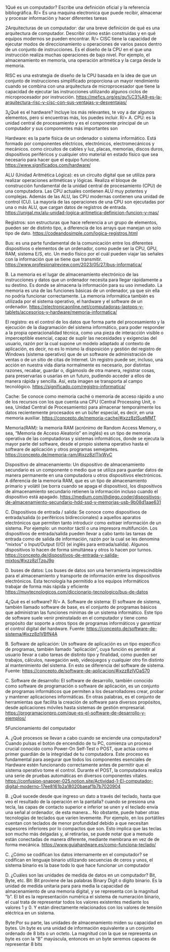 1Qué es un computador? Escribe una definición oficial y la referencia bibliográfica.
R/= Es una maquina electronica que puede recibir, almacenar y procesar informaciòn y hacer diferentes tareas

2Arquitecturas de un computador: dar una breve definición de qué es una arquitectura de computador. Describir cómo están construidas y en qué equipos modernos se pueden encontrar.
R/= CISC tiene la capacidad de ejecutar modos de direccionamiento u operaciones de varios pasos dentro de un conjunto de instrucciones. Es el diseño de la CPU en el que una instrucción realiza muchas operaciones de bajo nivel. Por ejemplo, el almacenamiento en memoria, una operación aritmética y la carga desde la memoria.

RISC es una estrategia de diseño de la CPU basada en la idea de que un conjunto de instrucciones simplificado proporciona un mayor rendimiento cuando se combina con una arquitectura de microprocesador que tiene la capacidad de ejecutar las instrucciones utilizando algunos ciclos de microprocesador por instrucción.
https://mefics.org/es/qu%C3%A9-es-la-arquitectura-risc-y-cisc-con-sus-ventajas-y-desventajas/

3¿Qué es el hardware? Incluye los más relevantes, te voy a dar algunos elementos, pero si encuentras más, los puedes incluir.
R/= A. CPU: es la unidad central de procesamiento y es el componente principal de un computador y sus componentes más importantes son

Hardware: es la parte física de un ordenador o sistema informático. Está formado por componentes eléctricos, electrónicos, electromecánicos y mecánicos. como circuitos de cables y luz, placas, memorias, discos duros, dispositivos periféricos y cualquier otro material en estado físico que sea necesario para hacer que el equipo funcione.
https://www.significados.com/hardware/

ALU (Unidad Aritmética Lógica): es un circuito digital que se utiliza para realizar operaciones aritméticas y lógicas. Realiza el bloque de construcción fundamental de la unidad central de procesamiento (CPU) de una computadora. Las CPU actuales contienen ALU muy potentes y complejas. Además de las ALU, las CPU modernas contienen una unidad de control (CU). La mayoría de las operaciones de una CPU son ejecutadas por una o más ALU, que cargan datos de registros de entrada.
https://unigal.mx/alu-unidad-logica-aritmetica-definicion-funcion-y-mas/

Registros: son estructuras que hace referencia a un grupo de elementos, pueden ser de distinto tipo, a diferencia de los arrays que manejan un solo tipo de dato.
https://codeandosimple.com/logica-registros.html

Bus: es una parte fundamental de la comunicación entre los diferentes dispositivos o elementos de un ordenador, como puede ser la CPU, GPU, RAM, sistema E/S, etc. Un medio físico por el cuál pueden viajar las señales con la información que se tiene que transmitir.
https://www.profesionalreview.com/2023/05/27/bus-informatica/

B. La memoria es el lugar de almacenamiento electrónico de las instrucciones y datos que un ordenador necesita para llegar rápidamente a su destino. Es donde se almacena la información para su uso inmediato. La memoria es una de las funciones básicas de un ordenador, ya que sin ella no podría funcionar correctamente. La memoria informática también es utilizada por el sistema operativo, el hardware y el software de un ordenador.
https://electronicaonline.net/computadoras-laptops-y-tablets/accesorios-y-hardware/memoria-informatica/

El registro: es el control de los datos que forma parte del procesamiento y la ejecución de la diagramación del sistema informático, para poder responder a la propia operacionalidad técnica, como una pieza de interacción visible o imperceptible esencial, capaz de suplir las necesidades y exigencias del usuario, razón por la cual supone un modelo adaptado al contexto de aplicación, es decir, no es lo mismo la disposición y gestión del registro de Windows (sistema operativo) que de un software de administración de ventas o de un sitio de citas de Internet. Un registro puede ser, incluso, una acción en nuestra vida diaria normalmente es necesario, por distintas razones, recabar, guardar o, digámoslo de otra manera, registrar cosas, para preservarlas o usarlas en un futuro, pudiendo acceder a ellos de manera rápida y sencilla. Así, esta imagen se transporta al campo tecnológico.
https://significado.com/registro-informatica/

Cache: Se conoce como memoria caché o memoria de acceso rápido a uno de los recursos con los que cuenta una CPU (Central Processing Unit, o sea, Unidad Central de Procesamiento) para almacenar temporalmente los datos recientemente procesados en un búfer especial, es decir, en una memoria auxiliar.
https://concepto.de/memoria-cache/#ixzz8zISueMMT

Memoria(RAM): la memoria RAM (acrónimo de Random Access Memory, o sea, “Memoria de Acceso Aleatorio” en inglés) es un tipo de memoria operativa de las computadoras y sistemas informáticos, donde se ejecuta la mayor parte del software, desde el propio sistema operativo hasta el software de aplicación y otros programas semejantes.
https://concepto.de/memoria-ram/#ixzz8zITIxWyC

Dispositivo de almacenamiento: Un dispositivo de almacenamiento secundario es un componente o medio que se utiliza para guardar datos de manera permanente en una computadora u otros dispositivos electrónicos.
A diferencia de la memoria RAM, que es un tipo de almacenamiento primario y volátil (se borra cuando se apaga el dispositivo), los dispositivos de almacenamiento secundario retienen la información incluso cuando el dispositivo está apagado.
https://medium.com/@diego.coder/dispositivos-de-almacenamiento-secundario-hdd-ssd-y-memorias-usb-9b08d1aae631

C. Dispositivos de entrada / salida: Se conoce como dispositivos de entrada/salida (o periféricos bidireccionales) a aquellos aparatos electrónicos que permiten tanto introducir como extraer información de un sistema. Por ejemplo: un monitor táctil o una impresora multifunción.
Los dispositivos de entrada/salida pueden llevar a cabo tanto las tareas de entrada como de salida de información, razón por la cual se les denomina “mixtos” o Input/Output (I/O) (el inglés para entrada/salida). Algunos dispositivos lo hacen de forma simultánea y otros lo hacen por turnos.
https://concepto.de/dispositivos-de-entrada-y-salida-mixtos/#ixzz8zITzpJ9p

D. buses de datos: Los buses de datos son una herramienta imprescindible para el almacenamiento y transporte de información entre los dispositivos electrónicos. Esta tecnología ha permitido a los equipos informáticos trabajar de forma más rápida y eficiente
https://muytecnologicos.com/diccionario-tecnologico/bus-de-datos

4¿Qué es el software?
R/= A. Software de sistema: El software de sistema, también llamado software de base, es el conjunto de programas básicos que administran las funciones mínimas de un sistema informático. Este tipo de software suele venir preinstalado en el computador y tiene como propósito dar soporte a otros tipos de programas informáticos y garantizar el control digital del hardware.
Fuente: https://concepto.de/software-de-sistema/#ixzz8zIVBfN4A

B. Software de aplicación: Un software de aplicación es un tipo específico de programas, también llamado “aplicación”, cuya función es permitir al usuario llevar a cabo tareas de distinto tipo y finalidad, como pueden ser trabajos, cálculos, navegación web, videojuegos y cualquier otro fin distinto al mantenimiento del sistema. En esto se diferencia del software de sistema.
Fuente: https://concepto.de/software-de-aplicacion/#ixzz8zIVOaS70

C. Software de desarrollo: El software de desarrollo, también conocido como software de programación o software de aplicación, es un conjunto de programas informáticos que permiten a los desarrolladores crear, probar y mantener aplicaciones informáticas. En otras palabras, es el conjunto de herramientas que facilita la creación de software para diversos propósitos, desde aplicaciones móviles hasta sistemas de gestión empresarial.
https://programacionpro.com/que-es-el-software-de-desarrollo-y-ejemplos/

5Funcionamiento del computador

A. ¿Qué procesos se llevan a cabo cuando se enciende una computadora?
Cuando pulsas el botón de encendido de tu PC, comienza un proceso crucial conocido como Power-On Self-Test o POST, que actúa como el primer guardián de la integridad de tu computadora.
Este proceso es fundamental para asegurar que todos los componentes esenciales de Hardware estén funcionando correctamente antes de permitir que el sistema operativo tome el control.
Durante el POST, la computadora realiza una serie de pruebas automáticas en diversos componentes vitales.
https://confusion-snapper-025.notion.site/Actividad-1-El-computador-digital-moderno-17ee8161b2a18020baeaf1b7b7020904

B. ¿Qué sucede desde que ingreso un dato a través del teclado, hasta que veo el resultado de la operación en la pantalla?
cuando se presiona una tecla, las capas de contacto superior e inferior se unen y el teclado envía una señal al ordenador, de esta manera… No obstante, puede haber otras tecnologías de teclados que varíen levemente. Por ejemplo, en los portátiles cuentan con teclados de menor profundidad debido a que necesitan espesores inferiores por lo compactos que son. Esto implica que las teclas son mucho más delgadas y, al retirarlas, se puede notar que a menudo están conectadas de manera diferente, mediante membrana en vez de de forma mecánica.
https://www.guiahardware.es/como-funciona-teclado/

C. ¿Cómo se codifican los datos internamente en el computador?
se codifican en lenguaje binario utilizando secuencias de ceros y unos, el sistema binario es la base todo lo que hace funcionar un computador

D. ¿Cuáles son las unidades de medida de datos en un computador? Bit, Byte, etc.
Bit: Bit proviene de las palabras Binary Digit o dígito binario. Es la unidad de medida unitaria para para media la capacidad de almacenamiento de una memoria digital, y se representa con la magnitud “b”. El bit es la representación numérica el sistema de numeración binario, el cual trata de representar todos los valores existentes mediante los valores 1 y 0. Y están directamente relacionados con los valores de tensión eléctrica en un sistema.

Byte:Por su parte, las unidades de almacenamiento miden su capacidad en bytes. Un byte es una unidad de información equivalente a un conjunto ordenado de 8 bits o un octeto. La magnitud con la que se representa un byte es con la “B” mayúscula, entonces en un byte seremos capaces de representar 8 bits